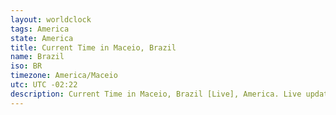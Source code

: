 ```yaml
---
layout: worldclock
tags: America
state: America
title: Current Time in Maceio, Brazil
name: Brazil
iso: BR
timezone: America/Maceio
utc: UTC -02:22
description: Current Time in Maceio, Brazil [Live], America. Live update now time in Maceio, timezone America/Maceio, UTC -02:22, Country ISO code & Current Local Time.
---
```


